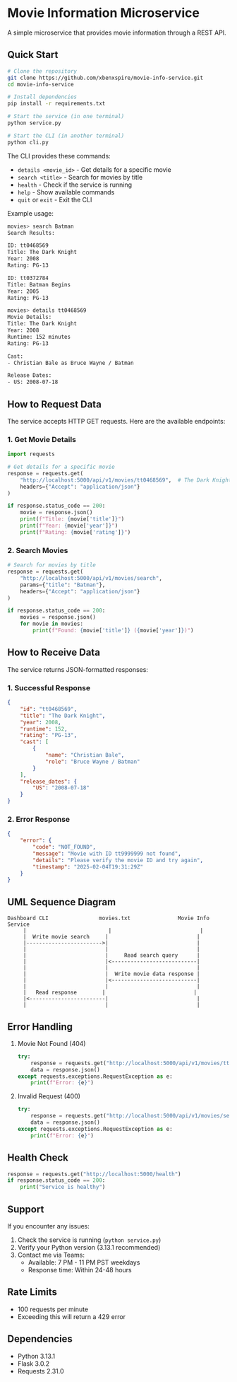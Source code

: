 # Movie Information Microservice

A simple microservice that provides movie information through a REST API.

## Quick Start

```bash
# Clone the repository
git clone https://github.com/xbenxspire/movie-info-service.git
cd movie-info-service

# Install dependencies
pip install -r requirements.txt

# Start the service (in one terminal)
python service.py

# Start the CLI (in another terminal)
python cli.py
```

The CLI provides these commands:
- `details <movie_id>` - Get details for a specific movie
- `search <title>` - Search for movies by title
- `health` - Check if the service is running
- `help` - Show available commands
- `quit` or `exit` - Exit the CLI

Example usage:
```bash
movies> search Batman
Search Results:

ID: tt0468569
Title: The Dark Knight
Year: 2008
Rating: PG-13

ID: tt0372784
Title: Batman Begins
Year: 2005
Rating: PG-13

movies> details tt0468569
Movie Details:
Title: The Dark Knight
Year: 2008
Runtime: 152 minutes
Rating: PG-13

Cast:
- Christian Bale as Bruce Wayne / Batman

Release Dates:
- US: 2008-07-18
```

## How to Request Data

The service accepts HTTP GET requests. Here are the available endpoints:

### 1. Get Movie Details
```python
import requests

# Get details for a specific movie
response = requests.get(
    "http://localhost:5000/api/v1/movies/tt0468569",  # The Dark Knight
    headers={"Accept": "application/json"}
)

if response.status_code == 200:
    movie = response.json()
    print(f"Title: {movie['title']}")
    print(f"Year: {movie['year']}")
    print(f"Rating: {movie['rating']}")
```

### 2. Search Movies
```python
# Search for movies by title
response = requests.get(
    "http://localhost:5000/api/v1/movies/search",
    params={"title": "Batman"},
    headers={"Accept": "application/json"}
)

if response.status_code == 200:
    movies = response.json()
    for movie in movies:
        print(f"Found: {movie['title']} ({movie['year']})")
```

## How to Receive Data

The service returns JSON-formatted responses:

### 1. Successful Response
```json
{
    "id": "tt0468569",
    "title": "The Dark Knight",
    "year": 2008,
    "runtime": 152,
    "rating": "PG-13",
    "cast": [
        {
            "name": "Christian Bale",
            "role": "Bruce Wayne / Batman"
        }
    ],
    "release_dates": {
        "US": "2008-07-18"
    }
}
```

### 2. Error Response
```json
{
    "error": {
        "code": "NOT_FOUND",
        "message": "Movie with ID tt9999999 not found",
        "details": "Please verify the movie ID and try again",
        "timestamp": "2025-02-04T19:31:29Z"
    }
}
```

## UML Sequence Diagram

```
Dashboard CLI                movies.txt               Movie Info Service
     |                          |                            |
     |  Write movie search     |                            |
     |------------------------>|                            |
     |                         |                            |
     |                         |     Read search query      |
     |                         |<---------------------------|
     |                         |                            |
     |                         |  Write movie data response |
     |                         |<---------------------------|
     |                         |                            |
     |   Read response        |                            |
     |<------------------------|                            |
     |                         |                            |
```

## Error Handling

1. Movie Not Found (404)
   ```python
   try:
       response = requests.get("http://localhost:5000/api/v1/movies/tt9999999")
       data = response.json()
   except requests.exceptions.RequestException as e:
       print(f"Error: {e}")
   ```

2. Invalid Request (400)
   ```python
   try:
       response = requests.get("http://localhost:5000/api/v1/movies/search")
       data = response.json()
   except requests.exceptions.RequestException as e:
       print(f"Error: {e}")
   ```

## Health Check

```python
response = requests.get("http://localhost:5000/health")
if response.status_code == 200:
    print("Service is healthy")
```

## Support

If you encounter any issues:
1. Check the service is running (`python service.py`)
2. Verify your Python version (3.13.1 recommended)
3. Contact me via Teams:
   - Available: 7 PM - 11 PM PST weekdays
   - Response time: Within 24-48 hours

## Rate Limits
- 100 requests per minute
- Exceeding this will return a 429 error

## Dependencies
- Python 3.13.1
- Flask 3.0.2
- Requests 2.31.0
